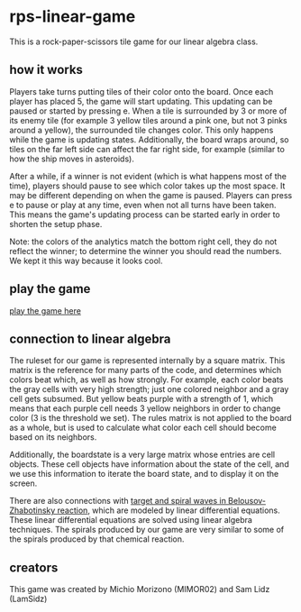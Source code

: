 # rps-linear-game
This is a rock-paper-scissors tile game for our linear algebra class.

## how it works
Players take turns putting tiles of their color onto the board. Once each player has placed 5, the game will start updating. This updating can be paused or started by pressing e.
When a tile is surrounded by 3 or more of its enemy tile (for example 3 yellow tiles around a pink one, but not 3 pinks around a yellow), the surrounded tile changes color. This only happens while the game is updating states. Additionally, the board wraps around, so tiles on the far left side can affect the far right side, for example (similar to how the ship moves in asteroids).

After a while, if a winner is not evident (which is what happens most of the time), players should pause to see which color takes up the most space. It may be different depending on when the game is paused.
Players can press e to pause or play at any time, even when not all turns have been taken. This means the game's updating process can be started early in order to shorten the setup phase.

Note: the colors of the analytics match the bottom right cell, they do not reflect the winner; to determine the winner you should read the numbers. We kept it this way because it looks cool. 

## play the game
[play the game here](https://lamsidz.github.io/rps-linear-game/Linear_game_final_build)

## connection to linear algebra

The ruleset for our game is represented internally by a square matrix. This matrix is the reference for many parts of the code, and determines which colors beat which, as well as how strongly. For example, each color beats the gray cells with very high strength; just one colored neighbor and a gray cell gets subsumed. But yellow beats purple with a strength of 1, which means that each purple cell needs 3 yellow neighbors in order to change color (3 is the threshold we set). The rules matrix is not applied to the board as a whole, but is used to calculate what color each cell should become based on its neighbors. 

Additionally, the boardstate is a very large matrix whose entries are cell objects. These cell objects have information about the state of the cell, and we use this information to iterate the board state, and to display it on the screen. 

There are also connections with [target and spiral waves in Belousov-Zhabotinsky reaction](https://www.youtube.com/watch?v=PnOy1fSxBdI), which are modeled by linear differential equations. These linear differential equations are solved using linear algebra techniques. The spirals produced by our game are very similar to some of the spirals produced by that chemical reaction.

## creators
This game was created by Michio Morizono (MIMOR02) and Sam Lidz (LamSidz)
